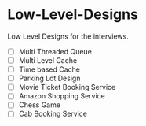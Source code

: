 # Low-Level-Designs
Low Level Designs for the interviews.

- [ ] Multi Threaded Queue
- [ ] Multi Level Cache
- [ ] Time based Cache
- [ ] Parking Lot Design
- [ ] Movie Ticket Booking Service
- [ ] Amazon Shopping Service
- [ ] Chess Game
- [ ] Cab Booking Service
